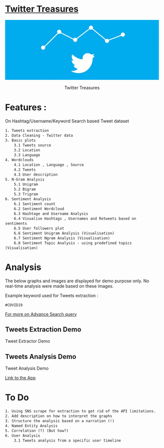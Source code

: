# [Twitter Treasures](https://bit.ly/36vRnGK)

![tt_cover](images/tt_cover.jpg)
<p align = 'center'>Twitter Treasures</p>

# Features :

On Hashtag/Username/Keyword Search based Tweet dataset

    1. Tweets extraction
    2. Data Cleaning - Twitter data
    3. Basic plots
    	3.1 Tweets source
    	3.2 Location
    	3.3 Language
    4. Wordclouds
    	4.1 Location , Language , Source
    	4.2 Tweets
    	4.3 User description
    5. N-Gram Analysis
    	5.1 Unigram
    	5.2 Bigram
    	5.3 Trigram
    6. Sentiment Analysis
    	6.1 Sentiment count
    	6.2 Sentiment Wordcloud
    	6.3 Hashtage and Username Analysis
    	6.4 Visualise Hashtags , Usernames and Retweets based on sentiments
    	6.5 User followers plot
    	6.6 Sentiment Unigram Analysis (Visualisation)
    	6.7 Sentiment Ngram Analysis (Visualisation)
    	6.8 Sentiment Topic Analysis - using predefined topics (Visualisation)

# Analysis

The below graphs and images are displayed for demo purpose only. No real-time analysis were made based on these images.

Example keyword used for Tweets extraction :

    #COVID19

[For more on Advance Search query](https://zapier.com/blog/twitter-advanced-search-guide/)

## Tweets Extraction Demo

Tweet Extractor Demo

## Tweets Analysis Demo

Tweet Analysis Demo

[Link to the App](https://bit.ly/36vRnGK)

# To Do

    1. Using SNS scrape for extraction to get rid of the API limitations.
    2. Add description on how to interpret the graphs
    3. Structure the analysis based on a narration (!)
    4. Named Entity Analysis
    5. Correlation (?) (But how?)
    6. User Analysis
    	3.1 Tweets analysis from a specific user timeline
